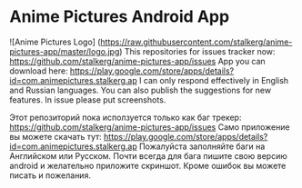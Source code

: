# Anime Pictures Android App
![Anime Pictures Logo]
(https://raw.githubusercontent.com/stalkerg/anime-pictures-app/master/logo.jpg)
This repositories for issues tracker now: https://github.com/stalkerg/anime-pictures-app/issues
App you can download here: https://play.google.com/store/apps/details?id=com.animepictures.stalkerg.ap
I can only respond effectively in English and Russian languages.
You can also publish the suggestions for new features. In issue please put screenshots. 

Этот репозиторий пока исползуется только как баг трекер: https://github.com/stalkerg/anime-pictures-app/issues
Само приложение вы можете скачать тут: https://play.google.com/store/apps/details?id=com.animepictures.stalkerg.ap
Пожалуйста заполняйте баги на Английском или Русском.
Почти всегда для бага пишите свою версию android и желательно приложите скриншот. Кроме ошибок вы можете писать и пожелания. 
